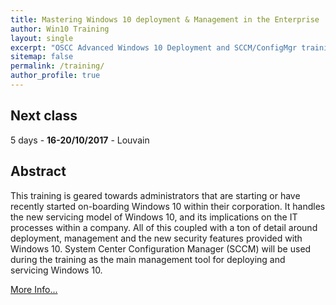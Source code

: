 ```yaml
---
title: Mastering Windows 10 deployment & Management in the Enterprise
author: Win10 Training 
layout: single
excerpt: "OSCC Advanced Windows 10 Deployment and SCCM/ConfigMgr training."
sitemap: false
permalink: /training/
author_profile: true
---
```


## Next class
5 days - **16-20/10/2017** - Louvain

## Abstract ##
This training is geared towards administrators that are starting or have recently started on-boarding Windows 10 within their corporation. It handles the new servicing model of Windows 10, and its implications on the IT processes within a company. All of this coupled with a ton of detail around deployment, management and the new security features provided with Windows 10.
System Center Configuration Manager (SCCM) will be used during the training as the main management tool for deploying and servicing Windows 10.

[More Info...](http://www.oscc.be/Blog/Post/15/Win10Deploymenttraining)